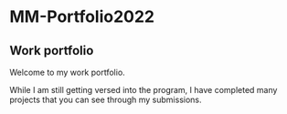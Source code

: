 # MM-Portfolio2022

## Work portfolio

Welcome to my work portfolio.

While I am still getting versed into the program, I have completed many projects that you can see through my submissions.